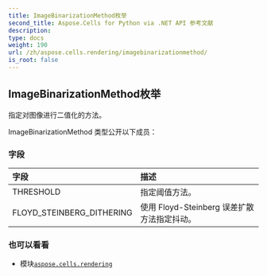 ```yaml
---
title: ImageBinarizationMethod枚举
second_title: Aspose.Cells for Python via .NET API 参考文献
description:
type: docs
weight: 190
url: /zh/aspose.cells.rendering/imagebinarizationmethod/
is_root: false
---
```

## ImageBinarizationMethod枚举
指定对图像进行二值化的方法。



ImageBinarizationMethod 类型公开以下成员：

### 字段
|字段|描述|
| :- | :- |
| THRESHOLD |指定阈值方法。|
| FLOYD_STEINBERG_DITHERING |使用 Floyd-Steinberg 误差扩散方法指定抖动。|



### 也可以看看
* 模块[`aspose.cells.rendering`](..)
